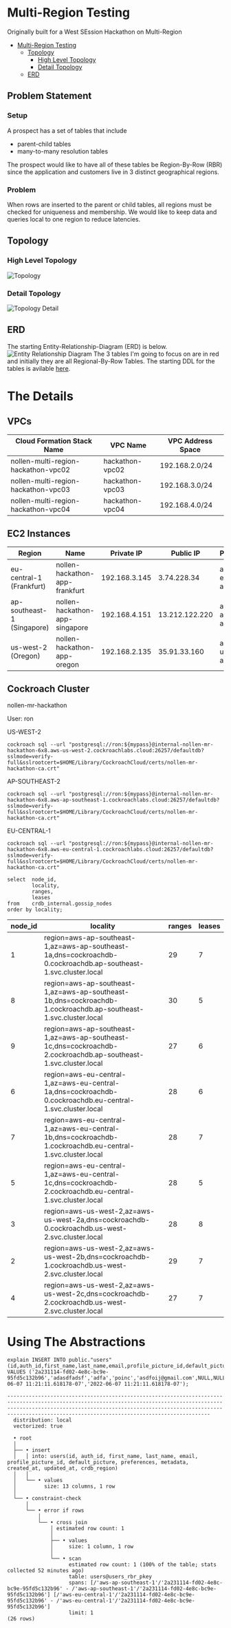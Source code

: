 # Multi-Region Testing
Originally built for a West SEssion Hackathon on Multi-Region

- [Multi-Region Testing](#multi-region-testing)
  - [Topology](#topology)
    - [High Level Topology](#high-level-topology)
    - [Detail Topology](#detail-topology)
  - [ERD](#erd)

## Problem Statement
### Setup
A prospect has a set of tables that include
- parent-child tables
- many-to-many resolution tables

The prospect would like to have all of these tables be Region-By-Row (RBR) since the application and customers live in 3 distinct geographical regions.  

### Problem
When rows are inserted to the parent or child tables, all regions must be checked for uniqueness and membership.  We would like to keep data and queries local to one region to reduce latencies.



## Topology
### High Level Topology
![Topology](topology.drawio.png)
### Detail Topology
![Topology Detail](topology-detail.drawio.png)

## ERD
The starting Entity-Relationship-Diagram (ERD) is below.  
![Entity Relationship Diagram](erd.drawio.png)
The 3 tables I'm going to focus on are in red and initially they are all Regional-By-Row Tables.   The starting DDL for the tables is avilable [here](schema_starting.sql).  


# The Details

## VPCs
|Cloud Formation Stack Name|VPC Name|VPC Address Space|
|-------|---------|----------|
|nollen-multi-region-hackathon-vpc02|hackathon-vpc02|192.168.2.0/24|
|nollen-multi-region-hackathon-vpc03|hackathon-vpc03|192.168.3.0/24|
|nollen-multi-region-hackathon-vpc04|hackathon-vpc04|192.168.4.0/24|


## EC2 Instances
|Region|Name|Private IP|Public IP|PuTTY|
|-----|----|----|-----|----|
|eu-central-1 (Frankfurt)|nollen-hackathon-app-frankfurt|192.168.3.145|3.74.228.34|aws-euc1-app|
|ap-southeast-1 (Singapore)|nollen-hackathon-app-singapore|192.168.4.151|13.212.122.220|aws-aps1-app|
|us-west-2 (Oregon)|nollen-hackathon-app-oregon|192.168.2.135|35.91.33.160|aws-usw2-app|

## Cockroach Cluster
nollen-mr-hackathon

User: ron

US-WEST-2
```
cockroach sql --url "postgresql://ron:${mypass}@internal-nollen-mr-hackathon-6x8.aws-us-west-2.cockroachlabs.cloud:26257/defaultdb?sslmode=verify-full&sslrootcert=$HOME/Library/CockroachCloud/certs/nollen-mr-hackathon-ca.crt"
```

AP-SOUTHEAST-2
```
cockroach sql --url "postgresql://ron:${mypass}@internal-nollen-mr-hackathon-6x8.aws-ap-southeast-1.cockroachlabs.cloud:26257/defaultdb?sslmode=verify-full&sslrootcert=$HOME/Library/CockroachCloud/certs/nollen-mr-hackathon-ca.crt"
```

EU-CENTRAL-1
```
cockroach sql --url "postgresql://ron:${mypass}@internal-nollen-mr-hackathon-6x8.aws-eu-central-1.cockroachlabs.cloud:26257/defaultdb?sslmode=verify-full&sslrootcert=$HOME/Library/CockroachCloud/certs/nollen-mr-hackathon-ca.crt"
```

```
select  node_id, 
        locality,
        ranges,
        leases
from    crdb_internal.gossip_nodes
order by locality;
```

|  node_id |                                                    locality                                                     | ranges | leases|
|----------|-----------------------------------------------------------------------------------------------------------------|--------|---------|
|        1 | region=aws-ap-southeast-1,az=aws-ap-southeast-1a,dns=cockroachdb-0.cockroachdb.ap-southeast-1.svc.cluster.local |     29 |      7|
|        8 | region=aws-ap-southeast-1,az=aws-ap-southeast-1b,dns=cockroachdb-1.cockroachdb.ap-southeast-1.svc.cluster.local |     30 |      5|
|        9 | region=aws-ap-southeast-1,az=aws-ap-southeast-1c,dns=cockroachdb-2.cockroachdb.ap-southeast-1.svc.cluster.local |     27 |      6|
|        6 | region=aws-eu-central-1,az=aws-eu-central-1a,dns=cockroachdb-0.cockroachdb.eu-central-1.svc.cluster.local       |     28 |      6|
|        7 | region=aws-eu-central-1,az=aws-eu-central-1b,dns=cockroachdb-1.cockroachdb.eu-central-1.svc.cluster.local       |     28 |      7|
|        5 | region=aws-eu-central-1,az=aws-eu-central-1c,dns=cockroachdb-2.cockroachdb.eu-central-1.svc.cluster.local       |     28 |      5|
|        3 | region=aws-us-west-2,az=aws-us-west-2a,dns=cockroachdb-0.cockroachdb.us-west-2.svc.cluster.local                |     28 |      8|
|        2 | region=aws-us-west-2,az=aws-us-west-2b,dns=cockroachdb-1.cockroachdb.us-west-2.svc.cluster.local                |     29 |      7|
|        4 | region=aws-us-west-2,az=aws-us-west-2c,dns=cockroachdb-2.cockroachdb.us-west-2.svc.cluster.local                |     27 |      7|



# Using The Abstractions

```
explain INSERT INTO public."users" (id,auth_id,first_name,last_name,email,profile_picture_id,default_picture,preferences,metadata,created_at,updated_at) VALUES ('2a231114-fd02-4e8c-bc9e-95fd5c132b96','adasdfadsf','adfa','poinc','asdfoij@gmail.com',NULL,NULL,NULL,NULL,'2022-06-07 11:21:11.618178-07','2022-06-07 11:21:11.618178-07');
```

```
------------------------------------------------------------------------------------------------------------------------------------------------------------------------------------------------------------------------------------------------------------------------------------
  distribution: local
  vectorized: true

  • root
  │
  ├── • insert
  │   │ into: users(id, auth_id, first_name, last_name, email, profile_picture_id, default_picture, preferences, metadata, created_at, updated_at, crdb_region)
  │   │
  │   └── • values
  │         size: 13 columns, 1 row
  │
  └── • constraint-check
      │
      └── • error if rows
          │
          └── • cross join
              │ estimated row count: 1
              │
              ├── • values
              │     size: 1 column, 1 row
              │
              └── • scan
                    estimated row count: 1 (100% of the table; stats collected 52 minutes ago)
                    table: users@users_rbr_pkey
                    spans: [/'aws-ap-southeast-1'/'2a231114-fd02-4e8c-bc9e-95fd5c132b96' - /'aws-ap-southeast-1'/'2a231114-fd02-4e8c-bc9e-95fd5c132b96'] [/'aws-eu-central-1'/'2a231114-fd02-4e8c-bc9e-95fd5c132b96' - /'aws-eu-central-1'/'2a231114-fd02-4e8c-bc9e-95fd5c132b96']
                    limit: 1
(26 rows)
```
